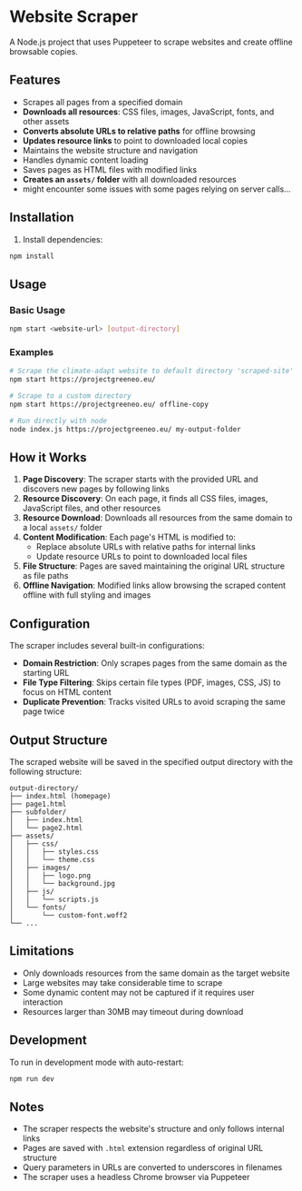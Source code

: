 # Website Scraper

A Node.js project that uses Puppeteer to scrape websites and create offline browsable copies.

## Features

- Scrapes all pages from a specified domain
- **Downloads all resources**: CSS files, images, JavaScript, fonts, and other assets
- **Converts absolute URLs to relative paths** for offline browsing
- **Updates resource links** to point to downloaded local copies
- Maintains the website structure and navigation
- Handles dynamic content loading
- Saves pages as HTML files with modified links
- **Creates an `assets/` folder** with all downloaded resources
- might encounter some issues with some pages relying on server calls...

## Installation

1. Install dependencies:
```bash
npm install
```

## Usage

### Basic Usage
```bash
npm start <website-url> [output-directory]
```

### Examples
```bash
# Scrape the climate-adapt website to default directory 'scraped-site'
npm start https://projectgreeneo.eu/

# Scrape to a custom directory
npm start https://projectgreeneo.eu/ offline-copy

# Run directly with node
node index.js https://projectgreeneo.eu/ my-output-folder
```

## How it Works

1. **Page Discovery**: The scraper starts with the provided URL and discovers new pages by following links
2. **Resource Discovery**: On each page, it finds all CSS files, images, JavaScript files, and other resources
3. **Resource Download**: Downloads all resources from the same domain to a local `assets/` folder
4. **Content Modification**: Each page's HTML is modified to:
   - Replace absolute URLs with relative paths for internal links
   - Update resource URLs to point to downloaded local files
5. **File Structure**: Pages are saved maintaining the original URL structure as file paths
6. **Offline Navigation**: Modified links allow browsing the scraped content offline with full styling and images

## Configuration

The scraper includes several built-in configurations:

- **Domain Restriction**: Only scrapes pages from the same domain as the starting URL
- **File Type Filtering**: Skips certain file types (PDF, images, CSS, JS) to focus on HTML content
- **Duplicate Prevention**: Tracks visited URLs to avoid scraping the same page twice

## Output Structure

The scraped website will be saved in the specified output directory with the following structure:
```
output-directory/
├── index.html (homepage)
├── page1.html
├── subfolder/
│   ├── index.html
│   └── page2.html
├── assets/
│   ├── css/
│   │   ├── styles.css
│   │   └── theme.css
│   ├── images/
│   │   ├── logo.png
│   │   └── background.jpg
│   ├── js/
│   │   └── scripts.js
│   └── fonts/
│       └── custom-font.woff2
└── ...
```

## Limitations

- Only downloads resources from the same domain as the target website
- Large websites may take considerable time to scrape
- Some dynamic content may not be captured if it requires user interaction
- Resources larger than 30MB may timeout during download

## Development

To run in development mode with auto-restart:
```bash
npm run dev
```

## Notes

- The scraper respects the website's structure and only follows internal links
- Pages are saved with `.html` extension regardless of original URL structure
- Query parameters in URLs are converted to underscores in filenames
- The scraper uses a headless Chrome browser via Puppeteer
